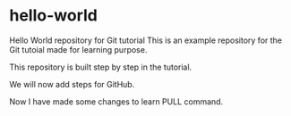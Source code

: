 # hello-world
Hello World repository for Git tutorial
This is an example repository for the Git tutoial made for learning purpose.

This repository is built step by step in the tutorial.

We will now add steps for GitHub.

Now I have made some changes to learn PULL command.

